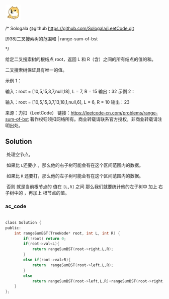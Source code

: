 ![](https://github.com/Sologala/SomeThings/blob/master/face.jpg?raw=true)

/*
    Sologala   @github    https://github.com/Sologala/LeetCode.git

   [938]二叉搜索树的范围和
     |     range-sum-of-bst

*/

给定二叉搜索树的根结点 root，返回 L 和 R（含）之间的所有结点的值的和。

二叉搜索树保证具有唯一的值。

 

示例 1：

输入：root = [10,5,15,3,7,null,18], L = 7, R = 15
输出：32
示例 2：

输入：root = [10,5,15,3,7,13,18,1,null,6], L = 6, R = 10
输出：23

来源：力扣（LeetCode）
链接：https://leetcode-cn.com/problems/range-sum-of-bst
著作权归领扣网络所有。商业转载请联系官方授权，非商业转载请注明出处。

## **Solution** 

​	处理空节点。

​	如果比 `L`还要小 ，那么他的右子树可能会有在这个区间范围内的数据。

​	如果比 `R` 还要打，那么他的左子树可能会有在这个区间范围内的数据。

​	否则 就是当前根节点的 值在 `[L,R]` 之间 那么我们就要统计他的左子树中 加上 右子树中的 ，再加上 根节点的值。

### **ac_code**
```c

class Solution {
public:
    int rangeSumBST(TreeNode* root, int L, int R) {
        if(!root) return 0;
        if(root->val<L){
            return rangeSumBST(root->right,L,R);
        }
        else if(root->val>R){
            return  rangeSumBST(root->left,L,R);
        }
        else 
            return rangeSumBST(root->left,L,R)+rangeSumBST(root->right,L,R)+root->val;
    }
};
```